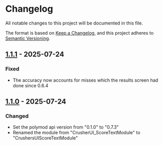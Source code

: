 # Changelog

All notable changes to this project will be documented in this file.

The format is based on [Keep a Changelog](https://keepachangelog.com/en/1.1.0/),
and this project adheres to [Semantic Versioning](https://semver.org/spec/v2.0.0.html).

## [1.1.1] - 2025-07-24

### Fixed
- The accuracy now accounts for misses which the results screen had done since 0.6.4

## [1.1.0] - 2025-07-24

### Changed

- Set the polymod api version from "0.1.0" to "0.7.3"
- Renamed the module from "CrusherUI_ScoreTextModule" to "CrushersUIScoreTextModule"

[1.1.1]: https://github.com/CrusherNotDrip/ScriptsNotDrip/compare/v1.1.0-FNF-FridayNightFunkin-CrushersUI...v1.1.1-FNF-FridayNightFunkin-CrushersUI
[1.1.0]: https://github.com/CrusherNotDrip/ScriptsNotDrip/compare/v1.0.0-FNF-FridayNightFunkin-CrushersUI...v1.1.0-FNF-FridayNightFunkin-CrushersUI